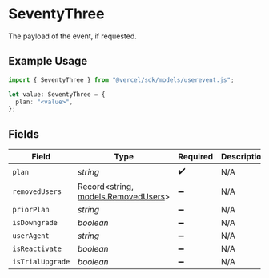 # SeventyThree

The payload of the event, if requested.

## Example Usage

```typescript
import { SeventyThree } from "@vercel/sdk/models/userevent.js";

let value: SeventyThree = {
  plan: "<value>",
};
```

## Fields

| Field                                                            | Type                                                             | Required                                                         | Description                                                      |
| ---------------------------------------------------------------- | ---------------------------------------------------------------- | ---------------------------------------------------------------- | ---------------------------------------------------------------- |
| `plan`                                                           | *string*                                                         | :heavy_check_mark:                                               | N/A                                                              |
| `removedUsers`                                                   | Record<string, [models.RemovedUsers](../models/removedusers.md)> | :heavy_minus_sign:                                               | N/A                                                              |
| `priorPlan`                                                      | *string*                                                         | :heavy_minus_sign:                                               | N/A                                                              |
| `isDowngrade`                                                    | *boolean*                                                        | :heavy_minus_sign:                                               | N/A                                                              |
| `userAgent`                                                      | *string*                                                         | :heavy_minus_sign:                                               | N/A                                                              |
| `isReactivate`                                                   | *boolean*                                                        | :heavy_minus_sign:                                               | N/A                                                              |
| `isTrialUpgrade`                                                 | *boolean*                                                        | :heavy_minus_sign:                                               | N/A                                                              |